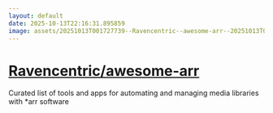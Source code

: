 ```yaml
---
layout: default
date: 2025-10-13T22:16:31.895859
image: assets/20251013T001727739--Ravencentric--awesome-arr--20251013T002323353--cropped.png
---
```


# [Ravencentric/awesome-arr](https://github.com/Ravencentric/awesome-arr)

Curated list of tools and apps for automating and managing media libraries with *arr software
